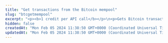 ```yaml
---
title: "Get transactions from the Bitcoin mempool"
slug: "btcgetmempool"
excerpt: "<p><b>1 credit per API call</b></p>\n<p>Gets Bitcoin transaction IDs in the mempool.</p>"
hidden: false
createdAt: "Mon Feb 05 2024 11:38:50 GMT+0000 (Coordinated Universal Time)"
updatedAt: "Mon Feb 05 2024 11:38:50 GMT+0000 (Coordinated Universal Time)"
---
```

